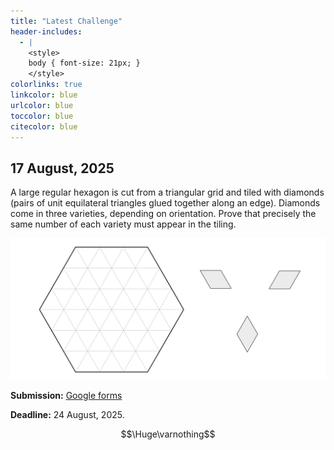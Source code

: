 ```yaml
---
title: "Latest Challenge"
header-includes:
  - |
    <style>
    body { font-size: 21px; }
    </style>
colorlinks: true
linkcolor: blue
urlcolor: blue
toccolor: blue
citecolor: blue
---
```



## 17 August, 2025


A large regular hexagon is cut from a triangular grid and tiled with diamonds (pairs of unit equilateral triangles glued together along an edge). Diamonds come in three varieties, depending on orientation. Prove that precisely the same number of each variety must appear in the tiling.

![](images/17-aug-25-hexagon-tiling.png)

**Submission:** [Google forms](https://forms.gle/P8v4ZSR1gcN6hQq66)

**Deadline:** 24 August, 2025.


$$\Huge\varnothing$$

